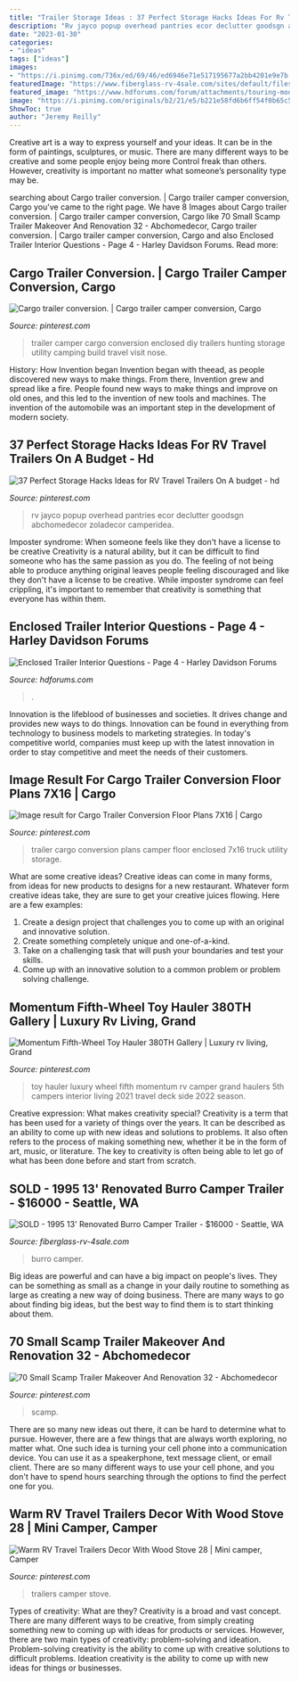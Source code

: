 ```yaml
---
title: "Trailer Storage Ideas : 37 Perfect Storage Hacks Ideas For Rv Travel Trailers On A Budget"
description: "Rv jayco popup overhead pantries ecor declutter goodsgn abchomedecor zoladecor camperidea"
date: "2023-01-30"
categories:
- "ideas"
tags: ["ideas"]
images:
- "https://i.pinimg.com/736x/ed/69/46/ed6946e71e517195677a2bb4201e9e7b.jpg"
featuredImage: "https://www.fiberglass-rv-4sale.com/sites/default/files/7/h128.jpg"
featured_image: "https://www.hdforums.com/forum/attachments/touring-models/105537d1269694951-enclosed-trailer-interior-questions-sg2.jpg"
image: "https://i.pinimg.com/originals/b2/21/e5/b221e58fd6b6ff54f0b65c5865460e19.jpg"
ShowToc: true
author: "Jeremy Reilly"
---
```



Creative art is a way to express yourself and your ideas. It can be in the form of paintings, sculptures, or music. There are many different ways to be creative and some people enjoy being more Control freak than others. However, creativity is important no matter what someone’s personality type may be.

	

		
searching about Cargo trailer conversion. | Cargo trailer camper conversion, Cargo you've came to the right page. We have 8 Images about Cargo trailer conversion. | Cargo trailer camper conversion, Cargo like 70 Small Scamp Trailer Makeover And Renovation 32 - Abchomedecor, Cargo trailer conversion. | Cargo trailer camper conversion, Cargo and also Enclosed Trailer Interior Questions - Page 4 - Harley Davidson Forums. Read more:
		
    
## Cargo Trailer Conversion. | Cargo Trailer Camper Conversion, Cargo

<img loading=lazy src="https://i.pinimg.com/736x/e2/c5/7e/e2c57e08b789f843d4100ec95e63239b.jpg" onerror="this.onerror=null;this.src='https://tse2.mm.bing.net/th?id=OIP.7rpXbPfJ5i7O6V4oFSYJDAHaJ3&amp;pid=15.1';" alt="Cargo trailer conversion. | Cargo trailer camper conversion, Cargo">

_Source: pinterest.com_

>trailer camper cargo conversion enclosed diy trailers hunting storage utility camping build travel visit nose. 

	

History: How Invention began
Invention began with theead, as people discovered new ways to make things. From there, Invention grew and spread like a fire. People found new ways to make things and improve on old ones, and this led to the invention of new tools and machines. The invention of the automobile was an important step in the development of modern society.

    
## 37 Perfect Storage Hacks Ideas For RV Travel Trailers On A Budget - Hd

<img loading=lazy src="https://i.pinimg.com/736x/36/f3/de/36f3de255e3c73306ea6f46f6351eb38.jpg" onerror="this.onerror=null;this.src='https://tse4.mm.bing.net/th?id=OIP.L3MLy-6G0eOJCk8eFAmTtAHaE7&amp;pid=15.1';" alt="37 Perfect Storage Hacks Ideas for RV Travel Trailers On A budget - hd">

_Source: pinterest.com_

>rv jayco popup overhead pantries ecor declutter goodsgn abchomedecor zoladecor camperidea. 

	

Imposter syndrome: When someone feels like they don't have a license to be creative
Creativity is a natural ability, but it can be difficult to find someone who has the same passion as you do. The feeling of not being able to produce anything original leaves people feeling discouraged and like they don't have a license to be creative. While imposter syndrome can feel crippling, it's important to remember that creativity is something that everyone has within them.

    
## Enclosed Trailer Interior Questions - Page 4 - Harley Davidson Forums

<img loading=lazy src="https://www.hdforums.com/forum/attachments/touring-models/105537d1269694951-enclosed-trailer-interior-questions-sg2.jpg" onerror="this.onerror=null;this.src='https://tse2.mm.bing.net/th?id=OIP.ql_EcchewFJKab6iGaKvpwHaFj&amp;pid=15.1';" alt="Enclosed Trailer Interior Questions - Page 4 - Harley Davidson Forums">

_Source: hdforums.com_

>. 

	

Innovation is the lifeblood of businesses and societies. It drives change and provides new ways to do things. Innovation can be found in everything from technology to business models to marketing strategies. In today's competitive world, companies must keep up with the latest innovation in order to stay competitive and meet the needs of their customers.

    
## Image Result For Cargo Trailer Conversion Floor Plans 7X16 | Cargo

<img loading=lazy src="https://i.pinimg.com/736x/43/d1/dc/43d1dcc1fac1de51847f7a47b89f23f3.jpg" onerror="this.onerror=null;this.src='https://tse2.mm.bing.net/th?id=OIP.RJbB0PpPK6GQ-OBVvbf7rQHaEz&amp;pid=15.1';" alt="Image result for Cargo Trailer Conversion Floor Plans 7X16 | Cargo">

_Source: pinterest.com_

>trailer cargo conversion plans camper floor enclosed 7x16 truck utility storage. 

	

What are some creative ideas?
Creative ideas can come in many forms, from ideas for new products to designs for a new restaurant. Whatever form creative ideas take, they are sure to get your creative juices flowing. Here are a few examples: 
1. Create a design project that challenges you to come up with an original and innovative solution.
2. Create something completely unique and one-of-a-kind.
3. Take on a challenging task that will push your boundaries and test your skills.
4. Come up with an innovative solution to a common problem or problem solving challenge.

    
## Momentum Fifth-Wheel Toy Hauler 380TH Gallery | Luxury Rv Living, Grand

<img loading=lazy src="https://i.pinimg.com/736x/76/a2/5b/76a25b874cc237cc665c266cb4487a0c--momentum-toy-hauler-luxury-toy-hauler.jpg" onerror="this.onerror=null;this.src='https://tse3.mm.bing.net/th?id=OIP.Y6KknArBEnqAoviytIdXBwHaE7&amp;pid=15.1';" alt="Momentum Fifth-Wheel Toy Hauler 380TH Gallery | Luxury rv living, Grand">

_Source: pinterest.com_

>toy hauler luxury wheel fifth momentum rv camper grand haulers 5th campers interior living 2021 travel deck side 2022 season. 

	

Creative expression: What makes creativity special?
Creativity is a term that has been used for a variety of things over the years. It can be described as an ability to come up with new ideas and solutions to problems. It also often refers to the process of making something new, whether it be in the form of art, music, or literature. The key to creativity is often being able to let go of what has been done before and start from scratch.

    
## SOLD - 1995 13&#039; Renovated Burro Camper Trailer - $16000 - Seattle, WA

<img loading=lazy src="https://www.fiberglass-rv-4sale.com/sites/default/files/7/h128.jpg" onerror="this.onerror=null;this.src='https://tse4.mm.bing.net/th?id=OIP.hb1OZTsou7EgUgmQIj9ePwHaFj&amp;pid=15.1';" alt="SOLD - 1995 13&#039; Renovated Burro Camper Trailer - $16000 - Seattle, WA">

_Source: fiberglass-rv-4sale.com_

>burro camper. 

	

Big ideas are powerful and can have a big impact on people's lives. They can be something as small as a change in your daily routine to something as large as creating a new way of doing business. There are many ways to go about finding big ideas, but the best way to find them is to start thinking about them.

    
## 70 Small Scamp Trailer Makeover And Renovation 32 - Abchomedecor

<img loading=lazy src="https://i.pinimg.com/736x/ed/69/46/ed6946e71e517195677a2bb4201e9e7b.jpg" onerror="this.onerror=null;this.src='https://tse2.mm.bing.net/th?id=OIP.-NVDVznRjH96M7Mzm244awHaLh&amp;pid=15.1';" alt="70 Small Scamp Trailer Makeover And Renovation 32 - Abchomedecor">

_Source: pinterest.com_

>scamp. 

	

There are so many new ideas out there, it can be hard to determine what to pursue. However, there are a few things that are always worth exploring, no matter what. One such idea is turning your cell phone into a communication device. You can use it as a speakerphone, text message client, or email client. There are so many different ways to use your cell phone, and you don't have to spend hours searching through the options to find the perfect one for you.

    
## Warm RV Travel Trailers Decor With Wood Stove 28 | Mini Camper, Camper

<img loading=lazy src="https://i.pinimg.com/originals/b2/21/e5/b221e58fd6b6ff54f0b65c5865460e19.jpg" onerror="this.onerror=null;this.src='https://tse1.mm.bing.net/th?id=OIP.Mw20pLnX8sU7hvUwWGis9wHaLE&amp;pid=15.1';" alt="Warm RV Travel Trailers Decor With Wood Stove 28 | Mini camper, Camper">

_Source: pinterest.com_

>trailers camper stove. 

	

Types of creativity: What are they?
Creativity is a broad and vast concept. There are many different ways to be creative, from simply creating something new to coming up with ideas for products or services. However, there are two main types of creativity: problem-solving and ideation. Problem-solving creativity is the ability to come up with creative solutions to difficult problems. Ideation creativity is the ability to come up with new ideas for things or businesses.

